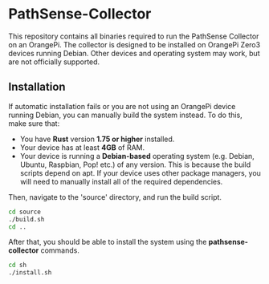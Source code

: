 # PathSense-Collector

This repository contains all binaries required to run the PathSense Collector on an OrangePi. The collector is designed to be installed on OrangePi Zero3 devices running Debian. Other devices and operating system may work, but are not officially supported.

## Installation

If automatic installation fails or you are not using an OrangePi device running Debian, you can manually build the system instead.
To do this, make sure that:

- You have **Rust** version **1.75 or higher** installed.
- Your device has at least **4GB** of RAM.
- Your device is running a **Debian-based** operating system (e.g. Debian, Ubuntu, Raspbian, Pop! etc.) of any version. This is because the build scripts depend on apt. If your device uses other package managers, you will need to manually install all of the required dependencies.

Then, navigate to the 'source' directory, and run the build script.

```sh
cd source
./build.sh
cd ..
```

After that, you should be able to install the system using the **pathsense-collector** commands.

```sh
cd sh
./install.sh
```


